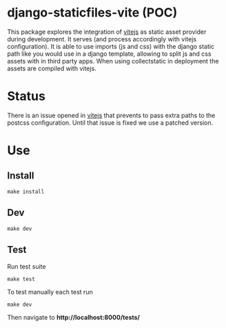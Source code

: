 # django-staticfiles-vite (POC)

This package explores the integration of [vitejs](https://vitejs.dev/) as static asset provider during development.
It serves (and process accordingly with vitejs configuration). It is able to use imports (js and css) with the django static path like you would use in a django template, allowing to split js and css assets with in third party apps.
When using collectstatic in deployment the assets are compiled with vitejs.

# Status
There is an issue opened in [vitejs](https://github.com/vitejs/vite/pull/4679) that prevents to pass extra paths to the postcss configuration. Until that issue is fixed we use a patched version.
 

# Use

## Install
```
make install
```

## Dev
```
make dev
```

## Test

Run test suite

```
make test
```

To test manually each test run

```
make dev
```

Then navigate to **http://localhost:8000/tests/**
